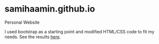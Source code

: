 # samihaamin.github.io
Personal Website

I used bootstrap as a starting point and modified HTML/CSS code to fit my needs. See the results [here](www.samihaamin.me). 
